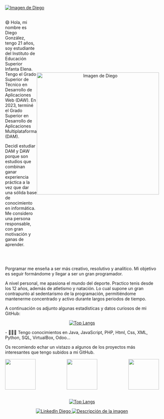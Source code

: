 <a href="https://www.linkedin.com/in/diego-gonzalez-martinez-/">
<img src="https://github.com/Diegonmarti/Diegonmarti/assets/98549170/9d8ccd95-2788-4239-b7dc-20113c5cc279" alt="Imagen de Diego">
</a>
<div style="display: flex; align-items: center; justify-content: space-between;">
  <div style="flex: 1;">
    <br/>
    <p>
      😄 Hola, mi nombre es Diego González, tengo 21 años, soy estudiante del Instituto de Educación Superior Infanta Elena. Tengo el Grado Superior de Técnico en Desarrollo de Aplicaciones Web (DAW). En 2023, terminé el Grado Superior en Desarrollo de Aplicaciones Multiplataforma (DAM).
    </p>
    <p>
      Decidí estudiar DAM y DAW porque son estudios que combinan ganar experiencia práctica a la vez que dar una sólida base de conocimiento en informática. Me considero una persona responsable, con gran motivación y ganas de aprender. 
    </p>
    <br/>
  </div>
<div align="center">
    <a href="https://www.linkedin.com/in/diego-gonzalez-martinez-/">
        <img src="https://github.com/Diegonmarti/Diegonmarti/assets/98549170/ff4fb525-0308-449b-87e4-8ce6ec609d1b" alt="Imagen de Diego" width="400" height="400">
    </a>
</div>

</div>
<br/>
<p>
  Porgramar me enseña a ser más creativo, resolutivo y analítico. Mi objetivo es seguir formándome y llegar a ser un gran programador.
</p>
<p>
  A nivel personal, me apasiona el mundo del deporte. Practico tenis desde los 12 años, además de atletismo y natación. Lo cual supone un gran contrapunto al sedentarismo de la programación, permitiéndome mantenerme concentrado y activo durante largos periodos de tiempo.
</p>
<p>
  A continuación os adjunto algunas estadísticas y datos curiosos de mi GitHub:
</p>
<div align="center">

[![Top Langs](https://github-profile-summary-cards.vercel.app/api/cards/profile-details?username=diegonmarti)](https://github.com/Diegonmarti)

</div>
- 👨🏻‍💻 Tengo conocimientos en Java, JavaScript, PHP, Html, Css, XML, Python, SQL, VirtualBox, Odoo...

<p>
  Os recomiendo echar un vistazo a algunos de los proyectos más interesantes que tengo subidos a mi GitHub.
</p>
<div align="center">
<div style="display: flex; justify-content: space-between;">
<a href="https://github.com/Diegonmarti/TFG_DAW">
    <img height=100 align="center" src="https://github-readme-stats.vercel.app/api/pin/?username=diegonmarti&repo=TFG_DAW" />
  </a>
  <a href="https://github.com/Diegonmarti/App_Web_Skin_Care_Routine">
    <img height=100 align="center" src="https://github-readme-stats.vercel.app/api/pin/?username=diegonmarti&repo=App_Web_Skin_Care_Routine" /><br>
  </a>
  <a href="https://github.com/Diegonmarti/Proyecto-Encuentra-Pareja">
    <img height=100 align="center" src="https://github-readme-stats.vercel.app/api/pin/?username=diegonmarti&repo=Proyecto-Encuentra-Pareja" />
  </a>

</div>
<br/>
</div>
<div align="center">

[![Top Langs](https://github-readme-stats.vercel.app/api/top-langs/?username=diegonmarti)](https://github.com/Diegonmarti)

</div>
<div align="center">
<a href="https://www.linkedin.com/in/diego-gonzalez-martinez-/">
  <img src="https://img.shields.io/badge/LinkedIn-0077B5?style=for-the-badge&logo=linkedin&logoColor=white" alt="Linkedln Diego">
</a>
<a href="mailto:diegogmarti@gmail.com">
  <img src="https://img.shields.io/badge/Gmail-D14836?style=for-the-badge&logo=gmail&logoColor=white" alt="Descripción de la imagen">
</a>
</div>
